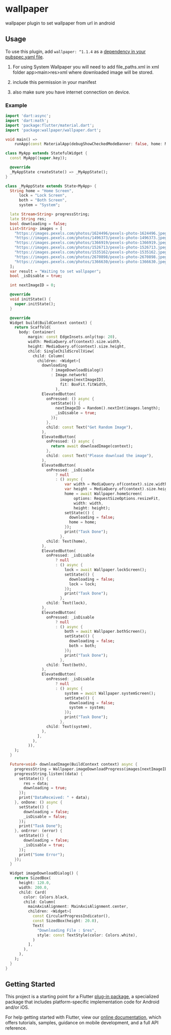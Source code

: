 # wallpaper

wallpaper plugin to set wallpaper from url in android
## Usage
To use this plugin, add `wallpaper: ^1.1.4` as a [dependency in your pubspec.yaml file](https://flutter.io/platform-plugins/).
1) For using System Wallpaper you will need to add file_paths.xml in xml folder
   app>main>res>xml where downloaded image will be stored.

2) include this permission in your manifest
   <uses-permission android:name="android.permission.INTERNET"/>
   <uses-permission android:name="android.permission.SET_WALLPAPER" />
   <uses-permission android:name="android.permission.READ_EXTERNAL_STORAGE"/>
   <uses-permission android:name="android.permission.WRITE_EXTERNAL_STORAGE"/>
   <uses-permission android:name="android.permission.ACCESS_NETWORK_STATE"/>

3) also make sure you have internet connection on device.
### Example


``` dart
import 'dart:async';
import 'dart:math';
import 'package:flutter/material.dart';
import 'package:wallpaper/wallpaper.dart';

void main() =>
    runApp(const MaterialApp(debugShowCheckedModeBanner: false, home: MyApp()));

class MyApp extends StatefulWidget {
  const MyApp({super.key});

  @override
  _MyAppState createState() => _MyAppState();
}

class _MyAppState extends State<MyApp> {
  String home = "Home Screen",
      lock = "Lock Screen",
      both = "Both Screen",
      system = "System";

  late Stream<String> progressString;
  late String res;
  bool downloading = false;
  List<String> images = [
    "https://images.pexels.com/photos/1624496/pexels-photo-1624496.jpeg",
    "https://images.pexels.com/photos/1496373/pexels-photo-1496373.jpeg",
    "https://images.pexels.com/photos/1366919/pexels-photo-1366919.jpeg",
    "https://images.pexels.com/photos/1526713/pexels-photo-1526713.jpeg",
    "https://images.pexels.com/photos/1535162/pexels-photo-1535162.jpeg",
    "https://images.pexels.com/photos/2670898/pexels-photo-2670898.jpeg",
    "https://images.pexels.com/photos/1366630/pexels-photo-1366630.jpeg"
  ];
  var result = "Waiting to set wallpaper";
  bool _isDisable = true;

  int nextImageID = 0;

  @override
  void initState() {
    super.initState();
  }

  @override
  Widget build(BuildContext context) {
    return Scaffold(
      body: Container(
          margin: const EdgeInsets.only(top: 20),
          width: MediaQuery.of(context).size.width,
          height: MediaQuery.of(context).size.height,
          child: SingleChildScrollView(
            child: Column(
              children: <Widget>[
                downloading
                    ? imageDownloadDialog()
                    : Image.network(
                        images[nextImageID],
                        fit: BoxFit.fitWidth,
                      ),
                ElevatedButton(
                  onPressed: () async {
                    setState(() {
                      nextImageID = Random().nextInt(images.length);
                      _isDisable = true;
                    });
                  },
                  child: const Text("Get Random Image"),
                ),
                ElevatedButton(
                  onPressed: () async {
                    return await downloadImage(context);
                  },
                  child: const Text("Please download the image"),
                ),
                ElevatedButton(
                  onPressed: _isDisable
                      ? null
                      : () async {
                          var width = MediaQuery.of(context).size.width;
                          var height = MediaQuery.of(context).size.height;
                          home = await Wallpaper.homeScreen(
                              options: RequestSizeOptions.resizeFit,
                              width: width,
                              height: height);
                          setState(() {
                            downloading = false;
                            home = home;
                          });
                          print("Task Done");
                        },
                  child: Text(home),
                ),
                ElevatedButton(
                  onPressed: _isDisable
                      ? null
                      : () async {
                          lock = await Wallpaper.lockScreen();
                          setState(() {
                            downloading = false;
                            lock = lock;
                          });
                          print("Task Done");
                        },
                  child: Text(lock),
                ),
                ElevatedButton(
                  onPressed: _isDisable
                      ? null
                      : () async {
                          both = await Wallpaper.bothScreen();
                          setState(() {
                            downloading = false;
                            both = both;
                          });
                          print("Task Done");
                        },
                  child: Text(both),
                ),
                ElevatedButton(
                  onPressed: _isDisable
                      ? null
                      : () async {
                          system = await Wallpaper.systemScreen();
                          setState(() {
                            downloading = false;
                            system = system;
                          });
                          print("Task Done");
                        },
                  child: Text(system),
                ),
              ],
            ),
          )),
    );
  }

  Future<void> downloadImage(BuildContext context) async {
    progressString = Wallpaper.imageDownloadProgress(images[nextImageID]);
    progressString.listen((data) {
      setState(() {
        res = data;
        downloading = true;
      });
      print("DataReceived: " + data);
    }, onDone: () async {
      setState(() {
        downloading = false;
        _isDisable = false;
      });
      print("Task Done");
    }, onError: (error) {
      setState(() {
        downloading = false;
        _isDisable = true;
      });
      print("Some Error");
    });
  }

  Widget imageDownloadDialog() {
    return SizedBox(
      height: 120.0,
      width: 200.0,
      child: Card(
        color: Colors.black,
        child: Column(
          mainAxisAlignment: MainAxisAlignment.center,
          children: <Widget>[
            const CircularProgressIndicator(),
            const SizedBox(height: 20.0),
            Text(
              "Downloading File : $res",
              style: const TextStyle(color: Colors.white),
            )
          ],
        ),
      ),
    );
  }
}


```
## Getting Started

This project is a starting point for a Flutter
[plug-in package](https://flutter.io/developing-packages/),
a specialized package that includes platform-specific implementation code for
Android and/or iOS.

For help getting started with Flutter, view our
[online documentation](https://flutter.io/docs), which offers tutorials,
samples, guidance on mobile development, and a full API reference.
